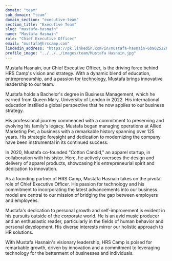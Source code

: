 ```yaml
---
domain: "team"
sub_domain: "team"
domain_section: "executive-team"
section_title: "Executive Team"
slug: "mustafa-hasnain"
name: "Mustafa Hasnain"
role: "Chief Executive Officer"
email: "mustafa@hrscamp.com"
lindedin_address: "https://pk.linkedin.com/in/mustafa-hasnain-6b9025228"
profile_image: "../../../images/team/Mustafa Hasnain.jpg"
---
```


Mustafa Hasnain, our Chief Executive Officer, is the driving force behind HRS Camp's vision and strategy. With a dynamic blend of education, entrepreneurship, and a passion for technology, Mustafa brings innovative leadership to our team.

Mustafa holds a Bachelor's degree in Business Management, which he earned from Queen Mary, University of London in 2022. His international education instilled a global perspective that he now applies to our business strategy.

His professional journey commenced with a commitment to preserving and evolving his family's legacy. Mustafa began managing operations at Allied Marketing Pvt, a business with a remarkable history spanning over 125 years. His strategic foresight and dedication to modernizing the company have been instrumental in its continued success.

In 2020, Mustafa co-founded "Cotton Candid," an apparel startup, in collaboration with his sister. Here, he actively oversees the design and delivery of apparel products, showcasing his entrepreneurial spirit and dedication to innovation.

As a founding partner of HRS Camp, Mustafa Hasnain takes on the pivotal role of Chief Executive Officer. His passion for technology and his commitment to incorporating the latest advancements into our business model are central to our mission of bridging the gap between employers and employees.

Mustafa's dedication to personal growth and self-improvement is evident in his pursuits outside of the corporate world. He is an avid music producer and an enthusiastic reader, particularly in the fields of human behavior and personal development. His diverse interests mirror our holistic approach to HR solutions.

With Mustafa Hasnain's visionary leadership, HRS Camp is poised for remarkable growth, driven by innovation and a commitment to leveraging technology for the betterment of businesses and individuals.
